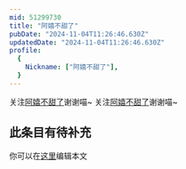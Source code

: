 ```yaml
---
mid: 51299730
title: "阿嬉不甜了"
pubDate: "2024-11-04T11:26:46.630Z"
updatedDate: "2024-11-04T11:26:46.630Z"
profile:
  {
    Nickname: ["阿嬉不甜了"],
  }
---
```


关注[阿嬉不甜了](https://space.bilibili.com/51299730)谢谢喵~ 关注[阿嬉不甜了](https://space.bilibili.com/51299730)谢谢喵~

## 此条目有待补充
你可以在[这里](https://github.com/Yuhanawa/VTuber.ICU-Content/edit/master/v/阿嬉不甜了/index.md)编辑本文
